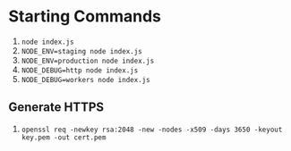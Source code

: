 #  Starting Commands
1. `node index.js`
2. `NODE_ENV=staging node index.js`
3. `NODE_ENV=production node index.js`
4. `NODE_DEBUG=http node index.js`
5. `NODE_DEBUG=workers node index.js`

## Generate HTTPS
1. `openssl req -newkey rsa:2048 -new -nodes -x509 -days 3650 -keyout key.pem -out cert.pem`